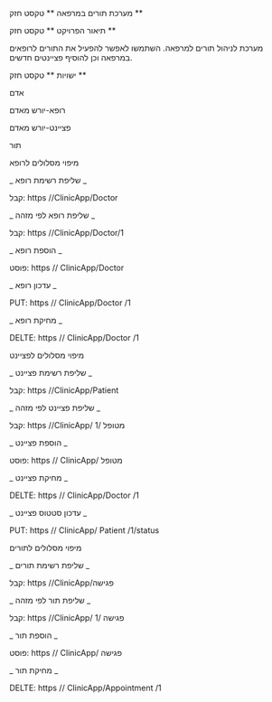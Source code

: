 

מערכת תורים במרפאה ** טקסט חזק **

תיאור הפרויקט ** טקסט חזק **

מערכת לניהול תורים למרפאה. השתמשו לאפשר להפעיל את התורים לרופאים במרפאה וכן להוסיף פציינטים חדשים.

ישויות ** טקסט חזק **

אדם

רופא-יורש מאדם

פציינט-יורש מאדם

תור

מיפוי מסלולים לרופא

_ שליפת רשימת רופא _

קבל: https //ClinicApp/Doctor

_ שליפת רופא לפי מזהה _

קבל: https //ClinicApp/Doctor/1

_ הוספת רופא _

פוסט: https // ClinicApp/Doctor

_ עדכון רופא _

PUT: https // ClinicApp/Doctor /1

_ מחיקת רופא _

DELTE: https // ClinicApp/Doctor /1

מיפוי מסלולים לפציינט

_ שליפת רשימת פציינט _

קבל: https //ClinicApp/Patient

_ שליפת פציינט לפי מזהה _

קבל: https //ClinicApp/ מטופל /1

_ הוספת פציינט _

פוסט: https // ClinicApp/ מטופל

_ מחיקת פציינט _

DELTE: https // ClinicApp/Doctor /1

_ עדכון סטטוס פציינט _

PUT: https // ClinicApp/ Patient /1/status

מיפוי מסלולים לתורים

_ שליפת רשימת תורים _

קבל: https //ClinicApp/פגישה

_ שליפת תור לפי מזהה _

קבל: https //ClinicApp/ פגישה /1

_ הוספת תור _

פוסט: https // ClinicApp/ פגישה

_ מחיקת תור _

DELTE: https // ClinicApp/Appointment /1
